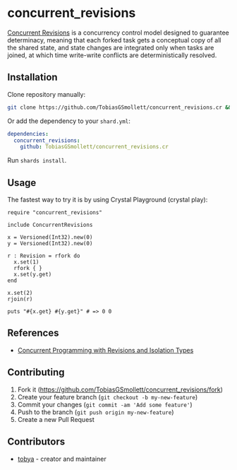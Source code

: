 # concurrent_revisions

[Concurrent Revisions](https://www.microsoft.com/en-us/research/project/concurrent-revisions/) is a concurrency control model designed to guarantee determinacy, meaning that each forked task gets a conceptual copy of all the shared state, and state changes are integrated only when tasks are joined, at which time write-write conflicts are deterministically resolved.

## Installation

Clone repository manually:

```sh
git clone https://github.com/TobiasGSmollett/concurrent_revisions.cr && cd concurrent_revisions.cr/
```

Or add the dependency to your `shard.yml`:

   ```yaml
   dependencies:
     concurrent_revisions:
       github: TobiasGSmollett/concurrent_revisions.cr
   ```

Run `shards install`.

## Usage

The fastest way to try it is by using Crystal Playground (crystal play):

```crystal
require "concurrent_revisions"

include ConcurrentRevisions

x = Versioned(Int32).new(0)
y = Versioned(Int32).new(0)

r : Revision = rfork do
  x.set(1)
  rfork { }
  x.set(y.get)
end

x.set(2)
rjoin(r)

puts "#{x.get} #{y.get}" # => 0 0
```

## References
- [Concurrent Programming with Revisions and Isolation Types](https://www.microsoft.com/en-us/research/publication/concurrent-programming-with-revisions-and-isolation-types/)

## Contributing

1. Fork it (<https://github.com/TobiasGSmollett/concurrent_revisions/fork>)
2. Create your feature branch (`git checkout -b my-new-feature`)
3. Commit your changes (`git commit -am 'Add some feature'`)
4. Push to the branch (`git push origin my-new-feature`)
5. Create a new Pull Request

## Contributors

- [tobya](https://github.com/TobiasGSmollett) - creator and maintainer
